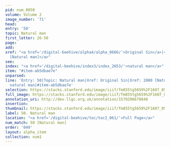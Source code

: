 ```yaml
---
pid: num_0050
volume: Volume 2
image_number: '71'
head: 
entry: '50'
topic: Natural man
first_letter: 26-50
page: 
add: 
xref: "<a href='/digital-beehive/alpha4/alpha_0666/'>Original Sin</a>|<a href='/digital-beehive/toc/toc2_373/'>2080
  [Natural man]</a>"
see: 
index: "<a href='/digital-beehive/index3/index_2653/'>natural man</a>"
item: "#item-ab5dbae7e"
unparsed: 
line: 'Entry: 50|Topic: Natural man|Xref: Original Sin|Xref: 2080 [Natural man]|Index:
  natural man|#item-ab5dbae7e'
selection: https://stacks.stanford.edu/image/iiif/fm855tg5659%2F1607_0538/212,4437,3153,634/full/0/default.jpg
full_image: https://stacks.stanford.edu/image/iiif/fm855tg5659%2F1607_0538/full/full/0/default.jpg
annotation_uri: http://dev.llgc.org.uk/annotation/1570206678840
insertion: 
thumbnail: https://stacks.stanford.edu/image/iiif/fm855tg5659%2F1607_0538/212,4437,600,180/250,/0/default.jpg
label: 50. Natural man
location: "<a href='/digital-beehive/toc/toc2_061/'>Full Page</a>"
num_match: 50 [Natural man]
order: '049'
layout: alpha_item
collection: num1
---
```

